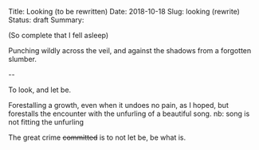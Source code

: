 Title: Looking (to be rewritten)
Date: 2018-10-18
Slug: looking (rewrite)
Status: draft
Summary:

<div class="post-poem">
(So complete that I fell asleep)

Punching wildly
across the veil, and
against the shadows
from a
forgotten slumber.


--

To look, and let be.

Forestalling
a growth,
even when 
it undoes 
no pain,
as I hoped,
but
forestalls
the encounter with
the unfurling
of a beautiful song.
nb: song is not fitting the unfurling 

The great crime 
<s>committed</s>
is to not let be,
be what is.



</div>
